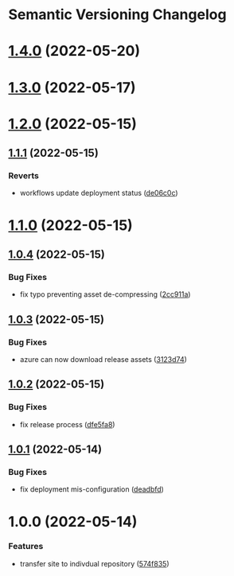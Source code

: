 # Semantic Versioning Changelog

# [1.4.0](https://github.com/myHill-Cycling/AstraWeb/compare/v1.3.0...v1.4.0) (2022-05-20)

# [1.3.0](https://github.com/myHill-Cycling/AstraWeb/compare/v1.2.0...v1.3.0) (2022-05-17)

# [1.2.0](https://github.com/myHill-Cycling/AstraWeb/compare/v1.1.1...v1.2.0) (2022-05-15)

## [1.1.1](https://github.com/myHill-Cycling/AstraWeb/compare/v1.1.0...v1.1.1) (2022-05-15)


### Reverts

* workflows update deployment status ([de06c0c](https://github.com/myHill-Cycling/AstraWeb/commit/de06c0c25ac22cea97c7f9242e5065b024648af8))

# [1.1.0](https://github.com/myHill-Cycling/AstraWeb/compare/v1.0.4...v1.1.0) (2022-05-15)

## [1.0.4](https://github.com/myHill-Cycling/AstraWeb/compare/v1.0.3...v1.0.4) (2022-05-15)


### Bug Fixes

* fix typo preventing asset de-compressing ([2cc911a](https://github.com/myHill-Cycling/AstraWeb/commit/2cc911a226b536f19a6cc41861875ffe939be052))

## [1.0.3](https://github.com/myHill-Cycling/AstraWeb/compare/v1.0.2...v1.0.3) (2022-05-15)


### Bug Fixes

* azure can now download release assets ([3123d74](https://github.com/myHill-Cycling/AstraWeb/commit/3123d74ccc33abaa3bbcf8fdea07a1924701683b))

## [1.0.2](https://github.com/myHill-Cycling/AstraWeb/compare/v1.0.1...v1.0.2) (2022-05-15)


### Bug Fixes

* fix release process ([dfe5fa8](https://github.com/myHill-Cycling/AstraWeb/commit/dfe5fa8e8deb4803864117135b87d23a728d7b43))

## [1.0.1](https://github.com/myHill-Cycling/AstraWeb/compare/v1.0.0...v1.0.1) (2022-05-14)


### Bug Fixes

* fix deployment mis-configuration ([deadbfd](https://github.com/myHill-Cycling/AstraWeb/commit/deadbfdf3944eee251b7f81cfbe8b77f5054e31d))

# 1.0.0 (2022-05-14)


### Features

* transfer site to indivdual repository ([574f835](https://github.com/myHill-Cycling/AstraWeb/commit/574f8353e29f03fbc55c29836d86695534ce0f13))
